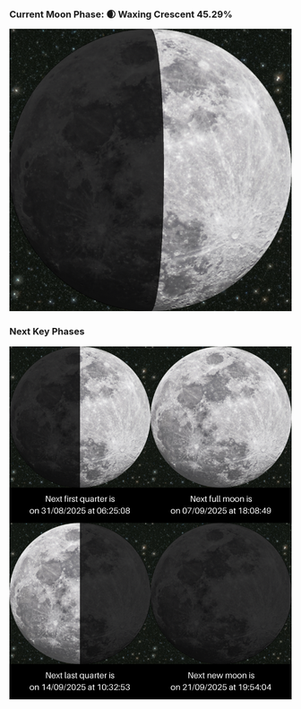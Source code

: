 ### Current Moon Phase: 🌒 Waxing Crescent 45.29%
![Moon Phase](moonphase.png)
### Next Key Phases
![Gallery](gallery.png)